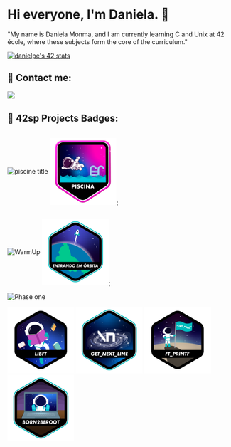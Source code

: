 # Hi everyone, I'm Daniela. 🐥 

"My name is Daniela Monma, and I am currently learning C and Unix at 42 école, where these subjects form the core of the curriculum."

[![danielpe's 42 stats](https://badge.mediaplus.ma/starryblue/danielpe)](https://github.com/oakoudad/badge42)

## 📩 Contact me:

<div align="left" style="display: inline-block">
	<a href="https://www.linkedin.com/in/danielamonma/" target="_blank"><img src="https://img.shields.io/badge/LinkedIn-0077B5?style=for-the-badge&logo=linkedin&logoColor=white" target="_blank"></a>
</div>

## 🏅 42sp Projects Badges:

<div align="left" style="display: inline-block">
<img alt="piscine title" src="https://img.shields.io/badge/School-Piscine-skyblue?style=for-the-badge&&logo=42">
<div id="piscine" style="display: inline-block; vertical-align: middle;">

[![Piscine](./42%20badge/piscina.png)](https://github.com/DanielaMonma/C---Piscine);
</div>

<div id="title_phase_one" style="margin: 0px 0px 3px;">
<img alt="WarmUp" src="https://img.shields.io/badge/School-WarmUp-skyblue?style=for-the-badge&&logo=42">
<div id="WarmUp" style="display: inline-block; vertical-align: middle;">

[![WarmUp](./42%20badge/phase_onee.png)]();
</div>

<div align="left" style="display: inline-block">
<img alt="Phase one" src="https://img.shields.io/badge/School-Phase_one-skyblue?style=for-the-badge&&logo=42">
<div id="phase_one" style="display: inline-block; vertical-align: middle;">

[![Libft](./42%20badge/libftn.png)](https://github.com/DanielaMonma/Libft.c)
[![Get next line](./42%20badge/get_next_linee.png)](loading...)
[![Printf](./42%20badge/ft_printfn.png)](loading...)
[![Born 2 be root](./42%20badge/born2beroote.png)](loading...)
</div>
</div>
<h2></h2>

